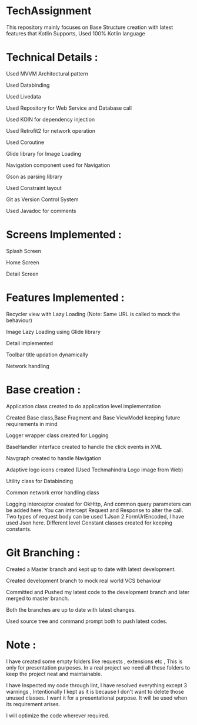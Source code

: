 # TechAssignment
This repository mainly focuses on Base Structure creation with latest features that Kotlin Supports, Used 100% Kotlin language

# Technical Details :

Used MVVM Architectural pattern

Used Databinding

Used Livedata

Used Repository for Web Service and Database call

Used KOIN for dependency injection

Used Retrofit2 for network operation

Used Coroutine

Glide library for Image Loading

Navigation component used for Navigation

Gson as parsing library

Used Constraint layout

Git as Version Control System 

Used Javadoc for comments



# Screens Implemented :

Splash Screen

Home Screen 

Detail Screen 



# Features Implemented :

Recycler view with Lazy Loading (Note: Same URL is called to mock the behaviour)

Image Lazy Loading using Glide library

Detail implemented

Toolbar title updation dynamically

Network handling



# Base creation :

Application class created to do application level implementation

Created Base class,Base Fragment and Base ViewModel keeping future requirements in mind

Logger wrapper class created for Logging

BaseHandler interface created to handle the click events in XML

Navgraph  created to handle Navigation

Adaptive logo icons created (Used Techmahindra Logo image from Web)

Utility class for Databinding

Common network error handling class

Logging interceptor created for OkHttp, And common query parameters can be added here. You can intercept Request and Response to alter the call.
Two types of request body can be used 1.Json 2.FormUrlEncoded, I have used Json here.
Different level Constant classes created for keeping constants.



# Git Branching :

Created a Master branch and kept up to date with latest development.

Created development branch to mock real world VCS behaviour

Committed and Pushed my latest code to the development branch and later merged to master branch.

Both the branches are up to date with latest changes.

Used source tree and command prompt both to push latest codes.



# Note :

I have created some empty folders like requests , extensions etc , This is only for presentation purposes. In a real project we need all these folders to keep the project neat and maintainable.

I have Inspected my code through lint, I have resolved everything except 3 warnings , Intentionally I kept as it is because I don't want to delete those unused classes. I want it for a presentational purpose. It will be used when its requirement arises.

I will optimize the code wherever required.





